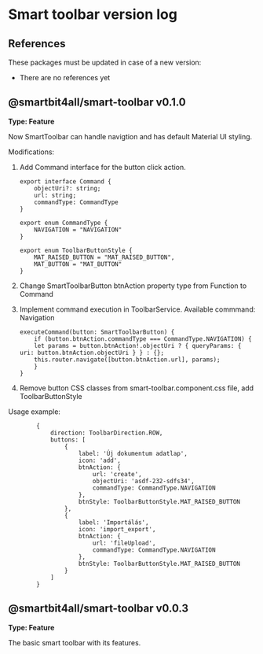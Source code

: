 # Smart toolbar version log

## References

These packages must be updated in case of a new version:

- There are no references yet

## @smartbit4all/smart-toolbar v0.1.0

**Type: Feature**

Now SmartToolbar can handle navigtion and has default Material UI styling.

Modifications:

1.  Add Command interface for the button click action.

        export interface Command {
            objectUri?: string;
            url: string;
            commandType: CommandType
        }

        export enum CommandType {
            NAVIGATION = "NAVIGATION"
        }

        export enum ToolbarButtonStyle {
            MAT_RAISED_BUTTON = "MAT_RAISED_BUTTON",
            MAT_BUTTON = "MAT_BUTTON"
        }

2.  Change SmartToolbarButton btnAction property type from Function to Command
3.  Implement command execution in ToolbarService. Available commmand: Navigation

        executeCommand(button: SmartToolbarButton) {
            if (button.btnAction.commandType === CommandType.NAVIGATION) {
            let params = button.btnAction!.objectUri ? { queryParams: { uri: button.btnAction.objectUri } } : {};
            this.router.navigate([button.btnAction.url], params);
            }
        }

4.  Remove button CSS classes from smart-toolbar.component.css file, add ToolbarButtonStyle

Usage example:

            {
                direction: ToolbarDirection.ROW,
                buttons: [
                    {
                        label: 'Új dokumentum adatlap',
                        icon: 'add',
                        btnAction: {
                            url: 'create',
                            objectUri: 'asdf-232-sdfs34',
                            commandType: CommandType.NAVIGATION
                        },
                        btnStyle: ToolbarButtonStyle.MAT_RAISED_BUTTON
                    },
                    {
                        label: 'Importálás',
                        icon: 'import_export',
                        btnAction: {
                            url: 'fileUpload',
                            commandType: CommandType.NAVIGATION
                        },
                        btnStyle: ToolbarButtonStyle.MAT_RAISED_BUTTON
                    }
                ]
            }

## @smartbit4all/smart-toolbar v0.0.3

**Type: Feature**

The basic smart toolbar with its features.
